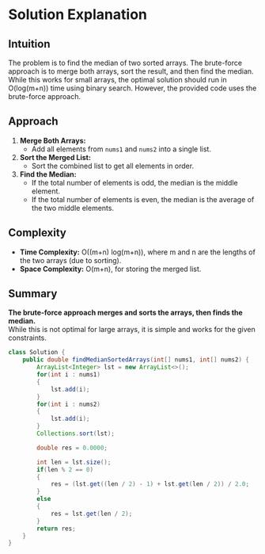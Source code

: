 # Solution Explanation

## Intuition
The problem is to find the median of two sorted arrays. The brute-force approach is to merge both arrays, sort the result, and then find the median. While this works for small arrays, the optimal solution should run in O(log(m+n)) time using binary search. However, the provided code uses the brute-force approach.

## Approach
1. **Merge Both Arrays:**  
   - Add all elements from `nums1` and `nums2` into a single list.
2. **Sort the Merged List:**  
   - Sort the combined list to get all elements in order.
3. **Find the Median:**  
   - If the total number of elements is odd, the median is the middle element.
   - If the total number of elements is even, the median is the average of the two middle elements.

## Complexity
- **Time Complexity:** O((m+n) log(m+n)), where m and n are the lengths of the two arrays (due to sorting).
- **Space Complexity:** O(m+n), for storing the merged list.

## Summary
**The brute-force approach merges and sorts the arrays, then finds the median.**  
While this is not optimal for large arrays, it is simple and works for the given constraints.

```java
class Solution {
    public double findMedianSortedArrays(int[] nums1, int[] nums2) {
        ArrayList<Integer> lst = new ArrayList<>();
        for(int i : nums1)
        {
            lst.add(i);
        }
        for(int i : nums2)
        {
            lst.add(i);
        }
        Collections.sort(lst);

        double res = 0.0000;

        int len = lst.size();
        if(len % 2 == 0)
        {
            res = (lst.get((len / 2) - 1) + lst.get(len / 2)) / 2.0; 
        }
        else
        {
            res = lst.get(len / 2);
        }
        return res;
    }
}
